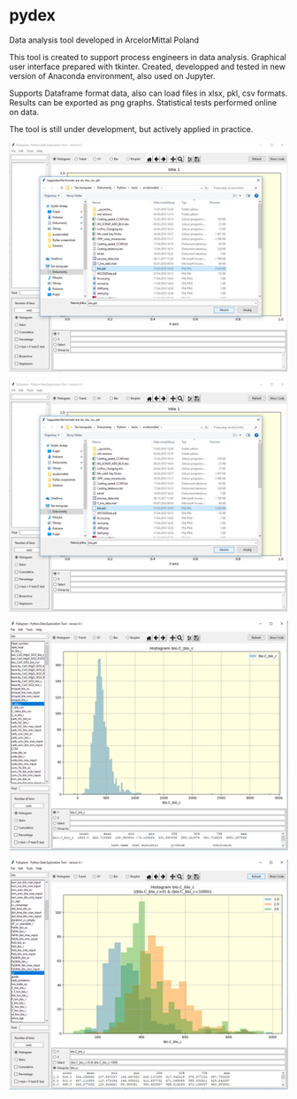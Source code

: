 # pydex
Data analysis tool developed in ArcelorMittal Poland

This tool is created to support process engineers in data analysis.
Graphical user interface prepared with tkinter.
Created, developped and tested in new version of Anaconda environment, also used on Jupyter.

Supports Dataframe format data, also can load files in xlsx, pkl, csv formats.
Results can be exported as png graphs.
Statistical tests performed online on data.

The tool is still under development, but actively applied in practice.

![alt text](screenshots/3.png "Graphical User Interface")

![alt text](screenshots/3.png "Importing data from files")

![alt text](screenshots/4.png "Example: histogram")

![alt text](screenshots/5.png "Example: multiple variables")
